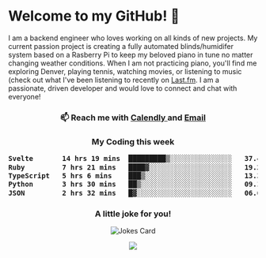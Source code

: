 <h1> Welcome to my GitHub! 👋 </h1>


  I am a backend engineer who loves working on all kinds of new projects. My current passion project is creating a fully automated blinds/humidifer system based on a Rasberry Pi to keep my beloved piano in tune no matter changing weather conditions. When I am not practicing piano, you'll find me exploring Denver, playing tennis, watching movies, or listening to music (check out what I've been listening to recently on [Last.fm](https://www.last.fm/user/mballa000). I am a passionate, driven developer and would love to connect and chat with everyone!

<h3 align = "center"> 📫 Reach me with <a href = "https://calendly.com/msbrandt00/30min"> Calendly </a> and <a href="mailto:msbrandt00@gmail.com">Email</a> 
 </h3>


 
<div align = "center"
[![Anurag's GitHub stats](https://github-readme-stats.vercel.app/api?username=mbrandt00)](https://github.com/anuraghazra/github-readme-stats)
          </div>
<h3 align="center">
  My Coding this week
<!--START_SECTION:waka-->

```txt
Svelte       14 hrs 19 mins  █████████▒░░░░░░░░░░░░░░░   37.43 %
Ruby         7 hrs 21 mins   ████▓░░░░░░░░░░░░░░░░░░░░   19.22 %
TypeScript   5 hrs 6 mins    ███▒░░░░░░░░░░░░░░░░░░░░░   13.35 %
Python       3 hrs 30 mins   ██▒░░░░░░░░░░░░░░░░░░░░░░   09.17 %
JSON         2 hrs 32 mins   █▓░░░░░░░░░░░░░░░░░░░░░░░   06.66 %
```

<!--END_SECTION:waka-->

### A little joke for you!

![Jokes Card](https://readme-jokes.vercel.app/api?hideBorder)

<a href="https://www.linkedin.com/in/mbrandt00/"><img src="https://img.shields.io/badge/linkedin-%230077B5.svg?&style=for-the-badge&logo=linkedin&logoColor=white" /></a>
